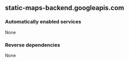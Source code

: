 ## static-maps-backend.googleapis.com

### Automatically enabled services

None

### Reverse dependencies

None
